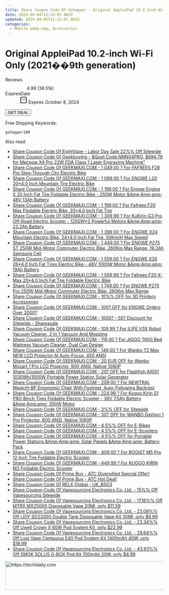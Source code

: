 ```yaml
---
title: Share Coupon Code Of Gshopper - Original AppleiPad 10.2-Inch Wi-Fi Only (2021��9Th Generation)
date: 2024-09-04T12:22:07.803Z
updated: 2024-09-05T12:22:07.803Z
categories:
  - Mobile &Amp;amp; Accessories
---
```



<main class="px-4 py-6 sm:p-6 md:px-8 md:py-10">
  <div class="mx-auto grid max-w-4xl grid-cols-1">
    <div class="relative col-start-1 row-start-1 flex flex-col-reverse rounded-lg bg-gradient-to-t from-black/75 via-black/0 p-3 sm:row-start-2 sm:bg-none sm:p-0 lg:row-start-1">
      <h1 class="mt-1 text-lg font-semibold text-white sm:text-slate-900 md:text-2xl dark:sm:text-white">Original AppleiPad 10.2-inch Wi-Fi Only (2021��9th generation)</h1>
    </div>
        <dl class="row-start-2 mt-4 flex items-center text-xs font-medium sm:row-start-3 sm:mt-1 md:mt-2.5 lg:row-start-2">
      <dt class="sr-only">Reviews</dt>
      <dd class="flex items-center text-indigo-600 dark:text-indigo-400">
        <svg width="24" height="24" fill="none" aria-hidden="true" class="mr-1 stroke-current dark:stroke-indigo-500">
          <path d="m12 5 2 5h5l-4 4 2.103 5L12 16l-5.103 3L9 14l-4-4h5l2-5Z" stroke-width="2" stroke-linecap="round" stroke-linejoin="round" />
        </svg>
        <span>4.99 <span class="font-normal text-slate-400">(38.51k)</span></span>
      </dd>
      <dt class="sr-only">ExpiresDate</dt>
      <dd class="flex items-center">
        <svg width="2" height="2" aria-hidden="true" fill="currentColor" class="mx-3 text-slate-300">
          <circle cx="1" cy="1" r="1" />
        </svg>
        <svg width="24" height="24" viewBox="0 0 24 24" fill="none" stroke="currentColor" stroke-width="2">
          <rect x="3" y="3" width="18" height="18" rx="2" fill="#fff" />
          <path d="M6 10L18 10" stroke="red" stroke-width="2" fill="none" />
          <path d="M10 6L10 18" stroke="#fff" stroke-width="2" fill="none" />
        </svg>
        Expires October 8, 2024      </dd>
    </dl>
    <div class="col-start-1 row-start-3 mt-4 self-center sm:col-start-2 sm:row-span-2 sm:row-start-2 sm:mt-0 lg:col-start-1 lg:row-start-3 lg:row-end-4 lg:mt-6">
      <button type="button" onClick="javascript:window.open(decodeURIComponent('https%3A%2F%2Fwww.shareasale.com%2Fu.cfm%3Fd%3D1118146%26m%3D97331%26u%3D4338022'), '_blank');void(0);" class="rounded-lg bg-red-600 px-3 py-2 text-sm font-medium leading-6 text-white">GET DEAL</button>
    </div>
    <p class="col-start-1 mt-4 text-sm leading-6 sm:col-span-2 lg:col-span-1 lg:row-start-4 lg:mt-6 dark:text-slate-400">Free Shipping Keywords: </p>
    <p class="mt-4">
      <code class="bg-purple-900 p-4 text-sm font-bold tracking-widest text-white">gshopper100</code>
    </p>
  </div>
</main>
<span class="atpl-alsoreadstyle">Also read:</span>
<div><ul>
<li><a href="https://coupons.techidaily.com/coupon-1231117-share-59344-sale/"><u>Share Coupon Code Of EightVape - Labor Day Sale 22%% Off Sitewide</u></a></li>
<li><a href="https://coupons.techidaily.com/coupon-1231123-share-38812-sale/"><u>Share Coupon Code Of Geekbuying - &Quot;Code:NNNX4PRO, $694.79 for Mecpow X4 Pro 22W FDA Class 1 Laser Engraving Machine&quot;</u></a></li>
<li><a href="https://coupons.techidaily.com/coupon-1106109-share-77450-sale/"><u>Share Coupon Code Of GEEKMAXI.COM - 1 049,00 ? For FAFREES F28 Pro Step-Through City Electric Bike</u></a></li>
<li><a href="https://coupons.techidaily.com/coupon-1093786-share-77450-sale/"><u>Share Coupon Code Of GEEKMAXI.COM - 1 099,00 ? For ENGWE L20 20*4.0 Inch Mountain Tire Electric Bike</u></a></li>
<li><a href="https://coupons.techidaily.com/coupon-1093606-share-77450-sale/"><u>Share Coupon Code Of GEEKMAXI.COM - 1 199,00 ?  For Engwe Engine X 20 Inch Fat Tire Foldable Electric Bike - 250W Motor &Amp;Amp;amp; 48V 13Ah Battery</u></a></li>
<li><a href="https://coupons.techidaily.com/coupon-1109156-share-77450-sale/"><u>Share Coupon Code Of GEEKMAXI.COM - 1 199,00 ? For Fafrees F20 Max Flodable Electric Bike, 20*4.0 Inch Fat Tire</u></a></li>
<li><a href="https://coupons.techidaily.com/coupon-997395-share-77450-sale/"><u>Share Coupon Code Of GEEKMAXI.COM - 1 309,99 ? For KuKirin G3 Pro Off-Road Electric Scooter - 1200W*2 Powerful Motors &Amp;Amp;amp; 23.2Ah Battery</u></a></li>
<li><a href="https://coupons.techidaily.com/coupon-1093818-share-77450-sale/"><u>Share Coupon Code Of GEEKMAXI.COM - 1 399,00 ? For ENGWE X24 Mountain Electric Bike, 24*4.0 Inch Fat Tire, 50Km/H Max Speed</u></a></li>
<li><a href="https://coupons.techidaily.com/coupon-1093561-share-77450-sale/"><u>Share Coupon Code Of GEEKMAXI.COM - 1 449,00 ? For ENGWE P275 ST 250W Mid-Motor Commuter Electric Bike, 260Km Max Range, 19.2Ah Samsung Cell</u></a></li>
<li><a href="https://coupons.techidaily.com/coupon-1093804-share-77450-sale/"><u>Share Coupon Code Of GEEKMAXI.COM - 1 559,00 ? For ENGWE X26 26*4.0 Inch Fat Tires Electric Bike - 48V 1000W Motor &Amp;Amp;amp; 19Ah Battery</u></a></li>
<li><a href="https://coupons.techidaily.com/coupon-1109160-share-77450-sale/"><u>Share Coupon Code Of GEEKMAXI.COM - 1 599,99 ? For Fafrees F20 X-Max 20*4.0 Inch Fat Tire Foldable Electric Bike</u></a></li>
<li><a href="https://coupons.techidaily.com/coupon-1100591-share-77450-sale/"><u>Share Coupon Code Of GEEKMAXI.COM - 1 749,00 ? For ENGWE P275 Pro 250W Mid-Motor Commuter Electric Bike, 260Km Max Range</u></a></li>
<li><a href="https://coupons.techidaily.com/coupon-1081657-share-77450-sale/"><u>Share Coupon Code Of GEEKMAXI.COM - 10%% OFF for 3D Printers Accessories</u></a></li>
<li><a href="https://coupons.techidaily.com/coupon-1081682-share-77450-sale/"><u>Share Coupon Code Of GEEKMAXI.COM - 100? OFF for ENGWE Orders Over 2000?</u></a></li>
<li><a href="https://coupons.techidaily.com/coupon-761159-share-77450-sale/"><u>Share Coupon Code Of GEEKMAXI.COM - 1000? - 50? Discount for Sitewide - Shareasale</u></a></li>
<li><a href="https://coupons.techidaily.com/coupon-1106120-share-77450-sale/"><u>Share Coupon Code Of GEEKMAXI.COM - 109,99 ? For ILIFE V3X Robot Vacuum Cleaner, 2 In 1 Vacuum And Mopping</u></a></li>
<li><a href="https://coupons.techidaily.com/coupon-1080547-share-77450-sale/"><u>Share Coupon Code Of GEEKMAXI.COM - 119,00 ? For JIGOO T600 Bed Mattress Vacuum Cleaner, Dual Cup Design</u></a></li>
<li><a href="https://coupons.techidaily.com/coupon-1099678-share-77450-sale/"><u>Share Coupon Code Of GEEKMAXI.COM - 149,00 ? For Wanbo T2 Max NEW LCD Projector,AI Auto-Focus, 450 ANSI</u></a></li>
<li><a href="https://coupons.techidaily.com/coupon-1109151-share-77450-sale/"><u>Share Coupon Code Of GEEKMAXI.COM - 20 EUR OFF for Wanbo Mozart 1 Pro LCD Projector, 900 ANSI, Native 1080P</u></a></li>
<li><a href="https://coupons.techidaily.com/coupon-1112489-share-77450-sale/"><u>Share Coupon Code Of GEEKMAXI.COM - 20? OFF for Flashfish A1001 1030Wh/1000W Portable Power Station Solar Generator</u></a></li>
<li><a href="https://coupons.techidaily.com/coupon-1092773-share-77450-sale/"><u>Share Coupon Code Of GEEKMAXI.COM - 209,00 ? For NEWTRAL MagicH-BP Ergonomic Chair With Footrest, Auto-Following Backrest</u></a></li>
<li><a href="https://coupons.techidaily.com/coupon-950586-share-77450-sale/"><u>Share Coupon Code Of GEEKMAXI.COM - 224,99 ? For Kugoo Kirin S1 PRO 8Inch Tires Foldable Electric Scooter - 36V 7.5Ah Battery &Amp;Amp;amp; 350W Motor</u></a></li>
<li><a href="https://coupons.techidaily.com/coupon-761160-share-77450-sale/"><u>Share Coupon Code Of GEEKMAXI.COM - 3%% OFF for Sitewide</u></a></li>
<li><a href="https://coupons.techidaily.com/coupon-1109149-share-77450-sale/"><u>Share Coupon Code Of GEEKMAXI.COM - 30? OFF for WANBO DaVinci 1 Pro Projector, 600 ANSI, Native 1080P</u></a></li>
<li><a href="https://coupons.techidaily.com/coupon-1107236-share-77450-sale/"><u>Share Coupon Code Of GEEKMAXI.COM - 4,5%% OFF for E-Bikes</u></a></li>
<li><a href="https://coupons.techidaily.com/coupon-1107238-share-77450-sale/"><u>Share Coupon Code Of GEEKMAXI.COM - 4,5%% OFF for E-Scooters</u></a></li>
<li><a href="https://coupons.techidaily.com/coupon-1107230-share-77450-sale/"><u>Share Coupon Code Of GEEKMAXI.COM - 4,5%% OFF for Portable Power Stations &Amp;Amp;amp; Solar Panels &Amp;Amp;amp; Battery Pack</u></a></li>
<li><a href="https://coupons.techidaily.com/coupon-977678-share-77450-sale/"><u>Share Coupon Code Of GEEKMAXI.COM - 409,00 ? For BOGIST M5 Pro 12 Inch Tire Foldable Electric Scooter</u></a></li>
<li><a href="https://coupons.techidaily.com/coupon-850433-share-77450-sale/"><u>Share Coupon Code Of GEEKMAXI.COM - 449,99 ? For KUGOO KIRIN M3 Foldable Electric Scooter</u></a></li>
<li><a href="https://coupons.techidaily.com/coupon-1231190-share-96806-sale/"><u>Share Coupon Code Of Prime Buy - ATC Diversified Special Offer!</u></a></li>
<li><a href="https://coupons.techidaily.com/coupon-1231188-share-96806-sale/"><u>Share Coupon Code Of Prime Buy - ATC Hot Deal!</u></a></li>
<li><a href="https://coupons.techidaily.com/coupon-1231108-share-92020-sale/"><u>Share Coupon Code Of RELX Global - UK_B5G3</u></a></li>
<li><a href="https://coupons.techidaily.com/coupon-1231110-share-90958-sale/"><u>Share Coupon Code Of Vapesourcing Electronics Co.,Ltd. - 15%% Off Vapesourcing Sitewide</u></a></li>
<li><a href="https://coupons.techidaily.com/coupon-1107670-share-90958-sale/"><u>Share Coupon Code Of Vapesourcing Electronics Co.,Ltd. - 17.16%% Off MTRX MX25000 Disposable Vape 20Ml, only $11.59</u></a></li>
<li><a href="https://coupons.techidaily.com/coupon-1102847-share-90958-sale/"><u>Share Coupon Code Of Vapesourcing Electronics Co.,Ltd. - 23.09%% Off iJOY SD22000 Double Tank Disposable Vape Kit 30Ml, only $9.99</u></a></li>
<li><a href="https://coupons.techidaily.com/coupon-1087243-share-90958-sale/"><u>Share Coupon Code Of Vapesourcing Electronics Co.,Ltd. - 23.34%% Off Uwell Crown X 60W Pod System Kit, only $22.99</u></a></li>
<li><a href="https://coupons.techidaily.com/coupon-1120247-share-90958-sale/"><u>Share Coupon Code Of Vapesourcing Electronics Co.,Ltd. - 29.64%% Off Lost Vape Centaurus E40 Pod System Kit 1400mAh 40W, only $18.99</u></a></li>
<li><a href="https://coupons.techidaily.com/coupon-1016304-share-90958-sale/"><u>Share Coupon Code Of Vapesourcing Electronics Co.,Ltd. - 43.93%% Off SMOK SOLUS G-BOX Pod Kit 700mAh 20W, only $4.99</u></a></li>
</ul></div>

<ins class="adsbygoogle"
      style="display:block"
      data-ad-client="ca-pub-7571918770474297"
      data-ad-slot="8358498916"
      data-ad-format="auto"
      data-full-width-responsive="true"></ins>
<!-- affiliate ads begin -->
<a href="https://aligracehair.sjv.io/c/5597632/2036501/19272" target="_top" id="2036501">
  <img src="//a.impactradius-go.com/display-ad/19272-2036501" border="0" alt="https://techidaily.com" width="728" height="90"/>
</a>
<img height="0" width="0" src="https://aligracehair.sjv.io/i/5597632/2036501/19272" style="position:absolute;visibility:hidden;" border="0" />
<!-- affiliate ads end -->